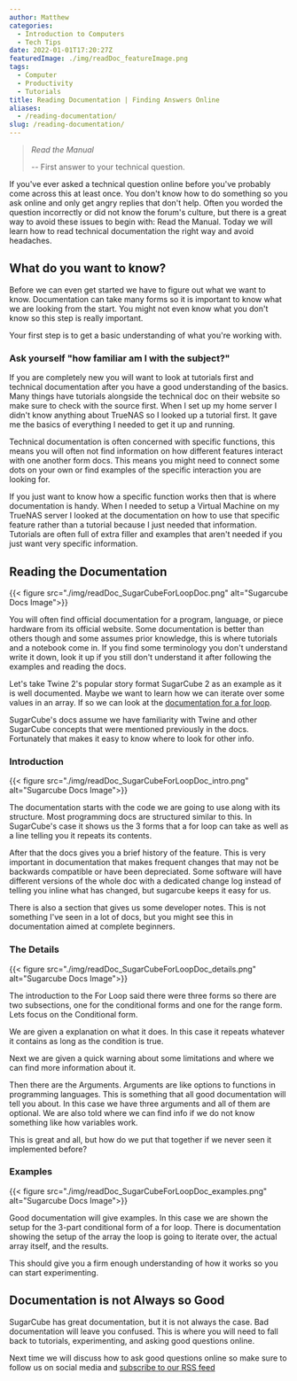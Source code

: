 ```yaml
---
author: Matthew
categories:
  - Introduction to Computers
  - Tech Tips
date: 2022-01-01T17:20:27Z
featuredImage: ./img/readDoc_featureImage.png
tags:
  - Computer
  - Productivity
  - Tutorials
title: Reading Documentation | Finding Answers Online
aliases:
  - /reading-documentation/
slug: /reading-documentation/
---
```


> _Read the Manual_
>
> -- First answer to your technical question.

If you've ever asked a technical question online before you've probably come across this at least once. You don't know how to do something so you ask online and only get angry replies that don't help. Often you worded the question incorrectly or did not know the forum's culture, but there is a great way to avoid these issues to begin with: Read the Manual. Today we will learn how to read technical documentation the right way and avoid headaches.

## What do you want to know?

Before we can even get started we have to figure out what we want to know. Documentation can take many forms so it is important to know what we are looking from the start. You might not even know what you don't know so this step is really important.

Your first step is to get a basic understanding of what you're working with.

### Ask yourself "how familiar am I with the subject?"

If you are completely new you will want to look at tutorials first and technical documentation after you have a good understanding of the basics. Many things have tutorials alongside the technical doc on their website so make sure to check with the source first. When I set up my home server I didn't know anything about TrueNAS so I looked up a tutorial first. It gave me the basics of everything I needed to get it up and running.

Technical documentation is often concerned with specific functions, this means you will often not find information on how different features interact with one another form docs. This means you might need to connect some dots on your own or find examples of the specific interaction you are looking for. 

If you just want to know how a specific function works then that is where documentation is handy. When I needed to setup a Virtual Machine on my TrueNAS server I looked at the documentation on how to use that specific feature rather than a tutorial because I just needed that information. Tutorials are often full of extra filler and examples that aren't needed if you just want very specific information.

## Reading the Documentation

{{< figure src="./img/readDoc_SugarCubeForLoopDoc.png" alt="Sugarcube Docs Image">}}

You will often find official documentation for a program, language, or piece hardware from its official website. Some documentation is better than others though and some assumes prior knowledge, this is where tutorials and a notebook come in. If you find some terminology you don't understand write it down, look it up if you still don't understand it after following the examples and reading the docs.



Let's take Twine 2's popular story format SugarCube 2 as an example as it is well documented. Maybe we want to learn how we can iterate over some values in an array. If so we can look at the [documentation for a for loop](http://www.motoslave.net/sugarcube/2/docs/#macros-macro-for).

SugarCube's docs assume we have familiarity with Twine and other SugarCube concepts that were mentioned previously in the docs. Fortunately that makes it easy to know where to look for other info.

### Introduction

{{< figure src="./img/readDoc_SugarCubeForLoopDoc_intro.png" alt="Sugarcube Docs Image">}}

The documentation starts with the code we are going to use along with its structure. Most programming docs are structured similar to this. In SugarCube's case it shows us the 3 forms that a for loop can take as well as a line telling you it repeats its contents.

After that the docs gives you a brief history of the feature. This is very important in documentation that makes frequent changes that may not be backwards compatible or have been depreciated. Some software will have different versions of the whole doc with a dedicated change log instead of telling you inline what has changed, but sugarcube keeps it easy for us.

There is also a section that gives us some developer notes. This is not something I've seen in a lot of docs, but you might see this in documentation aimed at complete beginners.

### The Details

{{< figure src="./img/readDoc_SugarCubeForLoopDoc_details.png" alt="Sugarcube Docs Image">}}

The introduction to the For Loop said there were three forms so there are two subsections, one for the conditional forms and one for the range form. Lets focus on the Conditional form.

We are given a explanation on what it does. In this case it repeats whatever it contains as long as the condition is true.

Next we are given a quick warning about some limitations and where we can find more information about it.

Then there are the Arguments. Arguments are like options to functions in programming languages. This is something that all good documentation will tell you about. In this case we have three arguments and all of them are optional. We are also told where we can find info if we do not know something like how variables work.

This is great and all, but how do we put that together if we never seen it implemented before?

### Examples

{{< figure src="./img/readDoc_SugarCubeForLoopDoc_examples.png" alt="Sugarcube Docs Image">}}

Good documentation will give examples. In this case we are shown the setup for the 3-part conditional form of a for loop. There is documentation showing the setup of the array the loop is going to iterate over, the actual array itself, and the results.

This should give you a firm enough understanding of how it works so you can start experimenting. 

## Documentation is not Always so Good

SugarCube has great documentation, but it is not always the case. Bad documentation will leave you confused. This is where you will need to fall back to tutorials, experimenting, and asking good questions online. 

Next time we will discuss how to ask good questions online so make sure to follow us on social media and [subscribe to our RSS feed](https://www.blog.mattlamont.com/rss-our-information-diet/)
